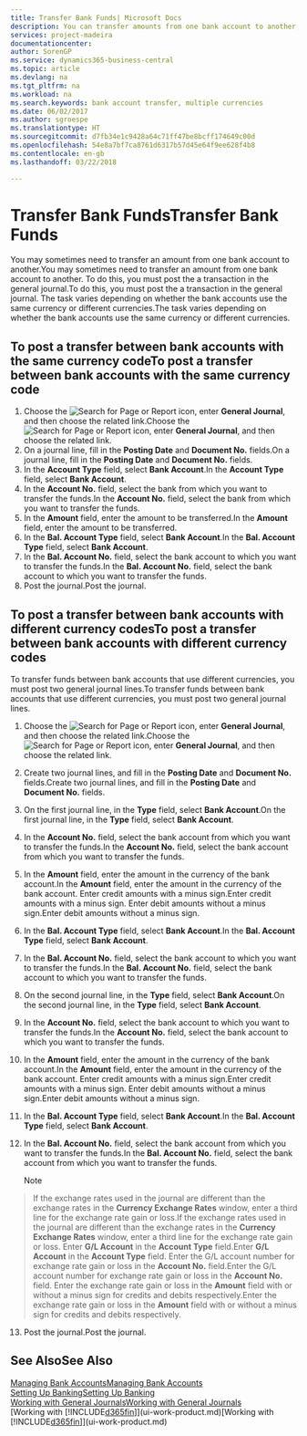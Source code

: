 ```yaml
---
title: Transfer Bank Funds| Microsoft Docs
description: You can transfer amounts from one bank account to another, including different currencies, by posting the transaction in the general journal.
services: project-madeira
documentationcenter: 
author: SorenGP
ms.service: dynamics365-business-central
ms.topic: article
ms.devlang: na
ms.tgt_pltfrm: na
ms.workload: na
ms.search.keywords: bank account transfer, multiple currencies
ms.date: 06/02/2017
ms.author: sgroespe
ms.translationtype: HT
ms.sourcegitcommit: d7fb34e1c9428a64c71ff47be8bcff174649c00d
ms.openlocfilehash: 54e8a7bf7ca8761d6317b57d45e64f9ee628f4b8
ms.contentlocale: en-gb
ms.lasthandoff: 03/22/2018

---
```

# <a name="transfer-bank-funds"></a><span data-ttu-id="6b48f-103">Transfer Bank Funds</span><span class="sxs-lookup"><span data-stu-id="6b48f-103">Transfer Bank Funds</span></span>
<span data-ttu-id="6b48f-104">You may sometimes need to transfer an amount from one bank account to another.</span><span class="sxs-lookup"><span data-stu-id="6b48f-104">You may sometimes need to transfer an amount from one bank account to another.</span></span> <span data-ttu-id="6b48f-105">To do this, you must post the a transaction in the general journal.</span><span class="sxs-lookup"><span data-stu-id="6b48f-105">To do this, you must post the a transaction in the general journal.</span></span> <span data-ttu-id="6b48f-106">The task varies depending on whether the bank accounts use the same currency or different currencies.</span><span class="sxs-lookup"><span data-stu-id="6b48f-106">The task varies depending on whether the bank accounts use the same currency or different currencies.</span></span>

## <a name="to-post-a-transfer-between-bank-accounts-with-the-same-currency-code"></a><span data-ttu-id="6b48f-107">To post a transfer between bank accounts with the same currency code</span><span class="sxs-lookup"><span data-stu-id="6b48f-107">To post a transfer between bank accounts with the same currency code</span></span>
1. <span data-ttu-id="6b48f-108">Choose the ![Search for Page or Report](media/ui-search/search_small.png "Search for Page or Report icon") icon, enter **General Journal**, and then choose the related link.</span><span class="sxs-lookup"><span data-stu-id="6b48f-108">Choose the ![Search for Page or Report](media/ui-search/search_small.png "Search for Page or Report icon") icon, enter **General Journal**, and then choose the related link.</span></span>
2. <span data-ttu-id="6b48f-109">On a journal line, fill in the **Posting Date** and **Document No.** fields.</span><span class="sxs-lookup"><span data-stu-id="6b48f-109">On a journal line, fill in the **Posting Date** and **Document No.** fields.</span></span>
3. <span data-ttu-id="6b48f-110">In the **Account Type** field, select **Bank Account**.</span><span class="sxs-lookup"><span data-stu-id="6b48f-110">In the **Account Type** field, select **Bank Account**.</span></span>
4. <span data-ttu-id="6b48f-111">In the **Account No.** field, select the bank from which you want to transfer the funds.</span><span class="sxs-lookup"><span data-stu-id="6b48f-111">In the **Account No.** field, select the bank from which you want to transfer the funds.</span></span>
5. <span data-ttu-id="6b48f-112">In the **Amount** field, enter the amount to be transferred.</span><span class="sxs-lookup"><span data-stu-id="6b48f-112">In the **Amount** field, enter the amount to be transferred.</span></span>
6. <span data-ttu-id="6b48f-113">In the **Bal. Account Type** field, select **Bank Account**.</span><span class="sxs-lookup"><span data-stu-id="6b48f-113">In the **Bal. Account Type** field, select **Bank Account**.</span></span>
7. <span data-ttu-id="6b48f-114">In the **Bal. Account No.** field, select the bank account to which you want to transfer the funds.</span><span class="sxs-lookup"><span data-stu-id="6b48f-114">In the **Bal. Account No.** field, select the bank account to which you want to transfer the funds.</span></span>
8. <span data-ttu-id="6b48f-115">Post the journal.</span><span class="sxs-lookup"><span data-stu-id="6b48f-115">Post the journal.</span></span>

## <a name="to-post-a-transfer-between-bank-accounts-with-different-currency-codes"></a><span data-ttu-id="6b48f-116">To post a transfer between bank accounts with different currency codes</span><span class="sxs-lookup"><span data-stu-id="6b48f-116">To post a transfer between bank accounts with different currency codes</span></span>
<span data-ttu-id="6b48f-117">To transfer funds between bank accounts that use different currencies, you must post two general journal lines.</span><span class="sxs-lookup"><span data-stu-id="6b48f-117">To transfer funds between bank accounts that use different currencies, you must post two general journal lines.</span></span>

1. <span data-ttu-id="6b48f-118">Choose the ![Search for Page or Report](media/ui-search/search_small.png "Search for Page or Report icon") icon, enter **General Journal**, and then choose the related link.</span><span class="sxs-lookup"><span data-stu-id="6b48f-118">Choose the ![Search for Page or Report](media/ui-search/search_small.png "Search for Page or Report icon") icon, enter **General Journal**, and then choose the related link.</span></span>
2. <span data-ttu-id="6b48f-119">Create two journal lines, and fill in the **Posting Date** and **Document No.** fields.</span><span class="sxs-lookup"><span data-stu-id="6b48f-119">Create two journal lines, and fill in the **Posting Date** and **Document No.** fields.</span></span>
3. <span data-ttu-id="6b48f-120">On the first journal line, in the **Type** field, select **Bank Account**.</span><span class="sxs-lookup"><span data-stu-id="6b48f-120">On the first journal line, in the **Type** field, select **Bank Account**.</span></span>
4. <span data-ttu-id="6b48f-121">In the **Account No.** field, select the bank account from which you want to transfer the funds.</span><span class="sxs-lookup"><span data-stu-id="6b48f-121">In the **Account No.** field, select the bank account from which you want to transfer the funds.</span></span>
5. <span data-ttu-id="6b48f-122">In the **Amount** field, enter the amount in the currency of the bank account.</span><span class="sxs-lookup"><span data-stu-id="6b48f-122">In the **Amount** field, enter the amount in the currency of the bank account.</span></span> <span data-ttu-id="6b48f-123">Enter credit amounts with a minus sign.</span><span class="sxs-lookup"><span data-stu-id="6b48f-123">Enter credit amounts with a minus sign.</span></span> <span data-ttu-id="6b48f-124">Enter debit amounts without a minus sign.</span><span class="sxs-lookup"><span data-stu-id="6b48f-124">Enter debit amounts without a minus sign.</span></span>
6. <span data-ttu-id="6b48f-125">In the **Bal. Account Type** field, select **Bank Account**.</span><span class="sxs-lookup"><span data-stu-id="6b48f-125">In the **Bal. Account Type** field, select **Bank Account**.</span></span>
7. <span data-ttu-id="6b48f-126">In the **Bal. Account No.** field, select the bank account to which you want to transfer the funds.</span><span class="sxs-lookup"><span data-stu-id="6b48f-126">In the **Bal. Account No.** field, select the bank account to which you want to transfer the funds.</span></span>
8. <span data-ttu-id="6b48f-127">On the second journal line, in the **Type** field, select **Bank Account**.</span><span class="sxs-lookup"><span data-stu-id="6b48f-127">On the second journal line, in the **Type** field, select **Bank Account**.</span></span>
9. <span data-ttu-id="6b48f-128">In the **Account No.** field, select the bank account to which you want to transfer the funds.</span><span class="sxs-lookup"><span data-stu-id="6b48f-128">In the **Account No.** field, select the bank account to which you want to transfer the funds.</span></span>
10. <span data-ttu-id="6b48f-129">In the **Amount** field, enter the amount in the currency of the bank account.</span><span class="sxs-lookup"><span data-stu-id="6b48f-129">In the **Amount** field, enter the amount in the currency of the bank account.</span></span> <span data-ttu-id="6b48f-130">Enter credit amounts with a minus sign.</span><span class="sxs-lookup"><span data-stu-id="6b48f-130">Enter credit amounts with a minus sign.</span></span> <span data-ttu-id="6b48f-131">Enter debit amounts without a minus sign.</span><span class="sxs-lookup"><span data-stu-id="6b48f-131">Enter debit amounts without a minus sign.</span></span>
11. <span data-ttu-id="6b48f-132">In the **Bal. Account Type** field, select **Bank Account**.</span><span class="sxs-lookup"><span data-stu-id="6b48f-132">In the **Bal. Account Type** field, select **Bank Account**.</span></span>  
12. <span data-ttu-id="6b48f-133">In the **Bal. Account No.** field, select the bank account from which you want to transfer the funds.</span><span class="sxs-lookup"><span data-stu-id="6b48f-133">In the **Bal. Account No.** field, select the bank account from which you want to transfer the funds.</span></span>

    > [!NOTE]  
>   <span data-ttu-id="6b48f-134">If the exchange rates used in the journal are different than the exchange rates in the **Currency Exchange Rates** window, enter a third line for the exchange rate gain or loss.</span><span class="sxs-lookup"><span data-stu-id="6b48f-134">If the exchange rates used in the journal are different than the exchange rates in the **Currency Exchange Rates** window, enter a third line for the exchange rate gain or loss.</span></span> <span data-ttu-id="6b48f-135">Enter **G/L Account** in the **Account Type** field.</span><span class="sxs-lookup"><span data-stu-id="6b48f-135">Enter **G/L Account** in the **Account Type** field.</span></span> <span data-ttu-id="6b48f-136">Enter the G/L account number for exchange rate gain or loss in the **Account No.** field.</span><span class="sxs-lookup"><span data-stu-id="6b48f-136">Enter the G/L account number for exchange rate gain or loss in the **Account No.** field.</span></span> <span data-ttu-id="6b48f-137">Enter the exchange rate gain or loss in the **Amount** field with or without a minus sign for credits and debits respectively.</span><span class="sxs-lookup"><span data-stu-id="6b48f-137">Enter the exchange rate gain or loss in the **Amount** field with or without a minus sign for credits and debits respectively.</span></span>
13. <span data-ttu-id="6b48f-138">Post the journal.</span><span class="sxs-lookup"><span data-stu-id="6b48f-138">Post the journal.</span></span>

## <a name="see-also"></a><span data-ttu-id="6b48f-139">See Also</span><span class="sxs-lookup"><span data-stu-id="6b48f-139">See Also</span></span>
[<span data-ttu-id="6b48f-140">Managing Bank Accounts</span><span class="sxs-lookup"><span data-stu-id="6b48f-140">Managing Bank Accounts</span></span>](bank-manage-bank-accounts.md)  
[<span data-ttu-id="6b48f-141">Setting Up Banking</span><span class="sxs-lookup"><span data-stu-id="6b48f-141">Setting Up Banking</span></span>](bank-setup-banking.md)  
[<span data-ttu-id="6b48f-142">Working with General Journals</span><span class="sxs-lookup"><span data-stu-id="6b48f-142">Working with General Journals</span></span>](ui-work-general-journals.md)  
<span data-ttu-id="6b48f-143">[Working with [!INCLUDE[d365fin](includes/d365fin_md.md)]](ui-work-product.md)</span><span class="sxs-lookup"><span data-stu-id="6b48f-143">[Working with [!INCLUDE[d365fin](includes/d365fin_md.md)]](ui-work-product.md)</span></span>

